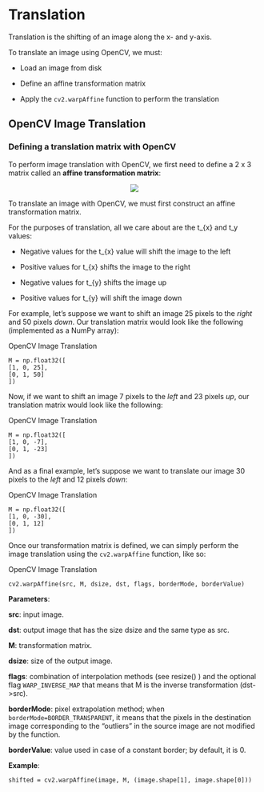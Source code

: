 
# Translation

  

Translation is the shifting of an image along the x- and y-axis.

To translate an image using OpenCV, we must:

  

- Load an image from disk

- Define an affine transformation matrix

- Apply the `cv2.warpAffine` function to perform the translation

  

## OpenCV Image Translation

  

### Defining a translation matrix with OpenCV

  

To perform image translation with OpenCV, we first need to define a 2 x 3 matrix called an **affine transformation matrix**:

  

<center><img src="https://929687.smushcdn.com/2407837/wp-content/uploads/2021/01/opencv_translate_matrix.png?lossy=1&strip=1&webp=1"/></center>


To translate an image with OpenCV, we must first construct an affine transformation matrix.

For the purposes of translation, all we care about are the t_{x} and t_y values:

  

- Negative values for the t_{x} value will shift the image to the left

- Positive values for t_{x} shifts the image to the right

- Negative values for t_{y} shifts the image up

- Positive values for t_{y} will shift the image down

For example, let’s suppose we want to shift an image 25 pixels to the  _right_ and 50 pixels  _down_. Our translation matrix would look like the following (implemented as a NumPy array):

OpenCV Image Translation
```
M = np.float32([
[1, 0, 25],
[0, 1, 50]
])
```
Now, if we want to shift an image 7 pixels to the  _left_ and 23 pixels  _up_, our translation matrix would look like the following:

OpenCV Image Translation
```
M = np.float32([
[1, 0, -7],
[0, 1, -23]
])
```
And as a final example, let’s suppose we want to translate our image 30 pixels to the  _left_ and 12 pixels  _down_:

OpenCV Image Translation
```
M = np.float32([
[1, 0, -30],
[0, 1, 12]
])
```
Once our transformation matrix is defined, we can simply perform the image translation using the `cv2.warpAffine` function, like so:

OpenCV Image Translation
```
cv2.warpAffine(src, M, dsize, dst, flags, borderMode, borderValue)
```

**Parameters**:

**src**: input image.

**dst**: output image that has the size dsize and the same type as src.

**M**: transformation matrix.

**dsize**: size of the output image.

**flags**: combination of interpolation methods (see resize() ) and the optional flag
`WARP_INVERSE_MAP` that means that M is the inverse transformation (dst->src).

**borderMode**: pixel extrapolation method; when `borderMode=BORDER_TRANSPARENT`, it means that the pixels in the destination image corresponding to the “outliers” in the source image are not modified by the function.

**borderValue**: value used in case of a constant border; by default, it is 0.


**Example**:

```
shifted = cv2.warpAffine(image, M, (image.shape[1], image.shape[0]))
```